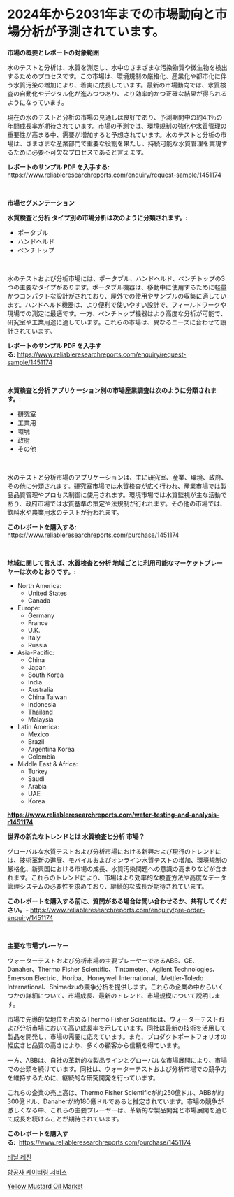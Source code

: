 <p><h1>2024年から2031年までの市場動向と市場分析が予測されています。</h1></p><p><strong>市場の概要とレポートの対象範囲</strong></p>
<p><p>水のテストと分析は、水質を測定し、水中のさまざまな汚染物質や微生物を検出するためのプロセスです。この市場は、環境規制の厳格化、産業化や都市化に伴う水質汚染の増加により、着実に成長しています。最新の市場動向では、水質検査の自動化やデジタル化が進みつつあり、より効率的かつ正確な結果が得られるようになっています。</p><p>現在の水のテストと分析の市場の見通しは良好であり、予測期間中の約4.1％の年間成長率が期待されています。市場の予測では、環境規制の強化や水質管理の重要性が高まる中、需要が増加すると予想されています。水のテストと分析の市場は、さまざまな産業部門で重要な役割を果たし、持続可能な水質管理を実現するために必要不可欠なプロセスであると言えます。</p></p>
<p><strong>レポートのサンプル PDF を入手する:</strong> <a href="https://www.reliableresearchreports.com/enquiry/request-sample/1451174">https://www.reliableresearchreports.com/enquiry/request-sample/1451174</a></p>
<p>&nbsp;</p>
<p><strong>市場セグメンテーション</strong></p>
<p><strong>水質検査と分析 タイプ別の市場分析は次のように分類されます。:</strong></p>
<p><ul><li>ポータブル</li><li>ハンドヘルド</li><li>ベンチトップ</li></ul></p>
<p>&nbsp;</p>
<p><p>水のテストおよび分析市場には、ポータブル、ハンドヘルド、ベンチトップの3つの主要なタイプがあります。ポータブル機器は、移動中に使用するために軽量かつコンパクトな設計がされており、屋外での使用やサンプルの収集に適しています。ハンドヘルド機器は、より便利で使いやすい設計で、フィールドワークや現場での測定に最適です。一方、ベンチトップ機器はより高度な分析が可能で、研究室や工業用途に適しています。これらの市場は、異なるニーズに合わせて設計されています。</p></p>
<p><strong>レポートのサンプル PDF を入手する:</strong>&nbsp;<a href="https://www.reliableresearchreports.com/enquiry/request-sample/1451174">https://www.reliableresearchreports.com/enquiry/request-sample/1451174</a></p>
<p>&nbsp;</p>
<p><strong> 水質検査と分析 アプリケーション別の市場産業調査は次のように分類されます。:</strong></p>
<p><ul><li>研究室</li><li>工業用</li><li>環境</li><li>政府</li><li>その他</li></ul></p>
<p>&nbsp;</p>
<p><p>水のテストと分析市場のアプリケーションは、主に研究室、産業、環境、政府、その他に分類されます。研究室市場では水質検査が広く行われ、産業市場では製品品質管理やプロセス制御に使用されます。環境市場では水質監視が主な活動であり、政府市場では水質基準の策定や法規制が行われます。その他の市場では、飲料水や農業用水のテストが行われます。</p></p>
<p><strong>このレポートを購入する:</strong>&nbsp; <a href="https://www.reliableresearchreports.com/purchase/1451174">https://www.reliableresearchreports.com/purchase/1451174</a></p>
<p>&nbsp;</p>
<p><strong>地域に関して言えば、水質検査と分析 地域ごとに利用可能なマーケットプレーヤーは次のとおりです。:</strong></p>
<p><ul>
    <li>
        North America:
        <ul>
            <li>United States</li>
            <li>Canada</li>
        </ul>
    </li>
    <li>
        Europe:
        <ul>
            <li>Germany</li>
            <li>France</li>
            <li>U.K.</li>
            <li>Italy</li>
            <li>Russia</li>
        </ul>
    </li>
    <li>
        Asia-Pacific:
        <ul>
            <li>China</li>
            <li>Japan</li>
            <li>South Korea</li>
            <li>India</li>
            <li>Australia</li>
            <li>China Taiwan</li>
            <li>Indonesia</li>
            <li>Thailand</li>
            <li>Malaysia</li>
        </ul>
    </li>
    <li>
        Latin America:
        <ul>
            <li>Mexico</li>
            <li>Brazil</li>
            <li>Argentina Korea</li>
            <li>Colombia</li>
        </ul>
    </li>
    <li>
        Middle East & Africa:
        <ul>
            <li>Turkey</li>
            <li>Saudi</li>
            <li>Arabia</li>
            <li>UAE</li>
            <li>Korea</li>
        </ul>
    </li>
    </ul></p>
<p><strong><a href="https://www.reliableresearchreports.com/water-testing-and-analysis-r1451174">https://www.reliableresearchreports.com/water-testing-and-analysis-r1451174</a></strong>&nbsp;</p>
<p><strong>世界の新たなトレンドとは 水質検査と分析 市場？</strong></p>
<p><p>グローバルな水質テストおよび分析市場における新興および現行のトレンドには、技術革新の進展、モバイルおよびオンライン水質テストの増加、環境規制の厳格化、新興国における市場の成長、水質汚染問題への意識の高まりなどが含まれます。これらのトレンドにより、市場はより効率的な検査方法や高度なデータ管理システムの必要性を求めており、継続的な成長が期待されています。</p></p>
<p><strong>このレポートを購入する前に、質問がある場合は問い合わせるか、共有してください。</strong>- <a href="https://www.reliableresearchreports.com/enquiry/pre-order-enquiry/1451174">https://www.reliableresearchreports.com/enquiry/pre-order-enquiry/1451174</a></p>
<p>&nbsp;</p>
<p><strong>主要な市場プレーヤー</strong></p>
<p><p>ウォーターテストおよび分析市場の主要プレーヤーであるABB、GE、Danaher、Thermo Fisher Scientific、Tintometer、Agilent Technologies、Emerson Electric、Horiba、Honeywell International、Mettler-Toledo International、Shimadzuの競争分析を提供します。これらの企業の中からいくつかの詳細について、市場成長、最新のトレンド、市場規模について説明します。</p><p>市場で先導的な地位を占めるThermo Fisher Scientificは、ウォーターテストおよび分析市場において高い成長率を示しています。同社は最新の技術を活用して製品を開発し、市場の需要に応えています。また、プロダクトポートフォリオの幅広さと品質の高さにより、多くの顧客から信頼を得ています。</p><p>一方、ABBは、自社の革新的な製品ラインとグローバルな市場展開により、市場での台頭を続けています。同社は、ウォーターテストおよび分析市場での競争力を維持するために、継続的な研究開発を行っています。</p><p>これらの企業の売上高は、Thermo Fisher Scientificが約250億ドル、ABBが約300億ドル、Danaherが約180億ドルであると推定されています。市場の競争が激しくなる中、これらの主要プレーヤーは、革新的な製品開発と市場展開を通じて成長を続けることが期待されています。</p></p>
<p><strong>このレポートを購入する:</strong>&nbsp;&nbsp;<a href="https://www.reliableresearchreports.com/purchase/1451174">https://www.reliableresearchreports.com/purchase/1451174</a></p>
<p><p><a href="https://medium.com/@jordybecker/%EB%B9%84%EB%8B%90-%EC%88%98%EC%A7%80-%EC%8B%9C%EC%9E%A5-%EA%B7%9C%EB%AA%A8-cagr-%ED%8A%B8%EB%A0%8C%EB%93%9C-2024-2030-9d282bd10944">비닐 레진</a></p><p><a href="https://medium.com/@kelsiorphy/%ED%95%AD%EA%B3%B5%EC%82%AC-%EC%BC%80%EC%9D%B4%ED%84%B0%EB%A7%81-%EC%84%9C%EB%B9%84%EC%8A%A4-%EC%8B%9C%EC%9E%A5-%EA%B2%BD%EC%9F%81-%EB%B6%84%EC%84%9D-%EC%8B%9C%EC%9E%A5-%EB%8F%99%ED%96%A5-%EB%B0%8F-2031%EB%85%84%EA%B9%8C%EC%A7%80%EC%9D%98-%EC%98%88%EC%B8%A1-5a11ecb91047">항공사 케이터링 서비스</a></p><p><a href="https://ivy-potential-64b.notion.site/Yellow-Mustard-Oil-Market-Size-Focuses-on-Market-Dynamics-In-Depth-Analysis-and-Future-Projections--c1816cbd18d94e05bb1b48dec65241ab">Yellow Mustard Oil Market</a></p></p>